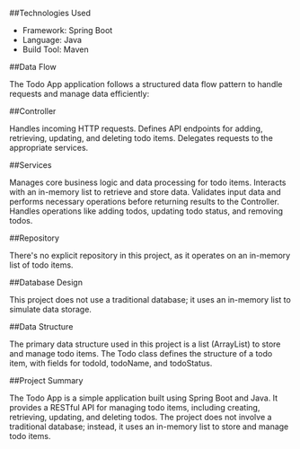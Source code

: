 ##Technologies Used
* Framework: Spring Boot
* Language: Java
* Build Tool: Maven

##Data Flow

The Todo App application follows a structured data flow pattern to handle requests and manage data efficiently:

##Controller

Handles incoming HTTP requests.
Defines API endpoints for adding, retrieving, updating, and deleting todo items.
Delegates requests to the appropriate services.

##Services

Manages core business logic and data processing for todo items.
Interacts with an in-memory list to retrieve and store data.
Validates input data and performs necessary operations before returning results to the Controller.
Handles operations like adding todos, updating todo status, and removing todos.

##Repository

There's no explicit repository in this project, as it operates on an in-memory list of todo items.

##Database Design

This project does not use a traditional database; it uses an in-memory list to simulate data storage.

##Data Structure 

The primary data structure used in this project is a list (ArrayList) to store and manage todo items.
The Todo class defines the structure of a todo item, with fields for todoId, todoName, and todoStatus.

##Project Summary

The Todo App is a simple application built using Spring Boot and Java. It provides a RESTful API for managing todo items, including creating, retrieving, updating, and deleting todos. The project does not involve a traditional database; instead, it uses an in-memory list to store and manage todo items.
